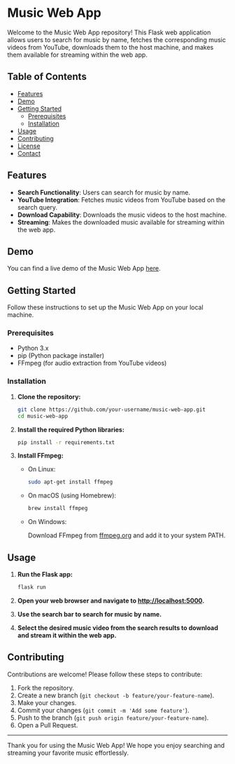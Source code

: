 # Music Web App

Welcome to the Music Web App repository! This Flask web application allows users to search for music by name, fetches the corresponding music videos from YouTube, downloads them to the host machine, and makes them available for streaming within the web app.

## Table of Contents

- [Features](#features)
- [Demo](#demo)
- [Getting Started](#getting-started)
  - [Prerequisites](#prerequisites)
  - [Installation](#installation)
- [Usage](#usage)
- [Contributing](#contributing)
- [License](#license)
- [Contact](#contact)

## Features

- **Search Functionality**: Users can search for music by name.
- **YouTube Integration**: Fetches music videos from YouTube based on the search query.
- **Download Capability**: Downloads the music videos to the host machine.
- **Streaming**: Makes the downloaded music available for streaming within the web app.

## Demo

You can find a live demo of the Music Web App [here](http://example.com).

## Getting Started

Follow these instructions to set up the Music Web App on your local machine.

### Prerequisites

- Python 3.x
- pip (Python package installer)
- FFmpeg (for audio extraction from YouTube videos)

### Installation

1. **Clone the repository:**

    ```bash
    git clone https://github.com/your-username/music-web-app.git
    cd music-web-app
    ```

2. **Install the required Python libraries:**

    ```bash
    pip install -r requirements.txt
    ```

3. **Install FFmpeg:**

    - On Linux:
    
        ```bash
        sudo apt-get install ffmpeg
        ```
    
    - On macOS (using Homebrew):
    
        ```bash
        brew install ffmpeg
        ```
    
    - On Windows:
    
        Download FFmpeg from [ffmpeg.org](https://ffmpeg.org/download.html) and add it to your system PATH.

## Usage

1. **Run the Flask app:**

    ```bash
    flask run
    ```

2. **Open your web browser and navigate to [http://localhost:5000](http://localhost:5000).**
3. **Use the search bar to search for music by name.**
4. **Select the desired music video from the search results to download and stream it within the web app.**

## Contributing

Contributions are welcome! Please follow these steps to contribute:

1. Fork the repository.
2. Create a new branch (`git checkout -b feature/your-feature-name`).
3. Make your changes.
4. Commit your changes (`git commit -m 'Add some feature'`).
5. Push to the branch (`git push origin feature/your-feature-name`).
6. Open a Pull Request.

---

Thank you for using the Music Web App! We hope you enjoy searching and streaming your favorite music effortlessly.

